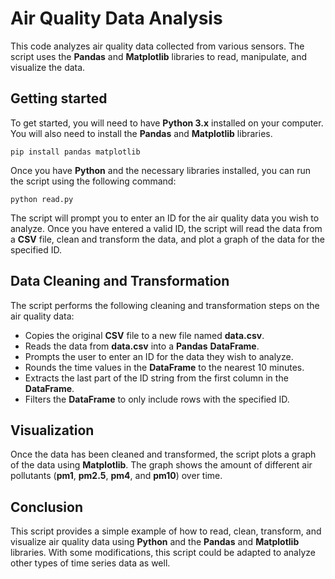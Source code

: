 # Air Quality Data Analysis

This code analyzes air quality data collected from various sensors. The script uses the **Pandas** and **Matplotlib** libraries to read, manipulate, and visualize the data.

## Getting started

To get started, you will need to have **Python 3.x** installed on your computer. You will also need to install the **Pandas** and **Matplotlib** libraries.

```` terminal
pip install pandas matplotlib
````

Once you have **Python** and the necessary libraries installed, you can run the script using the following command:

```` terminal
python read.py
````

The script will prompt you to enter an ID for the air quality data you wish to analyze. Once you have entered a valid ID, the script will read the data from a **CSV** file, clean and transform the data, and plot a graph of the data for the specified ID.

## Data Cleaning and Transformation

The script performs the following cleaning and transformation steps on the air quality data:

* Copies the original **CSV** file to a new file named **data.csv**.
* Reads the data from **data.csv** into a **Pandas** **DataFrame**.
* Prompts the user to enter an ID for the data they wish to analyze.
* Rounds the time values in the **DataFrame** to the nearest 10 minutes.
* Extracts the last part of the ID string from the first column in the **DataFrame**.
* Filters the **DataFrame** to only include rows with the specified ID.

## Visualization

Once the data has been cleaned and transformed, the script plots a graph of the data using **Matplotlib**. The graph shows the amount of different air pollutants (**pm1**, **pm2.5**, **pm4**, and **pm10**) over time.

## Conclusion

This script provides a simple example of how to read, clean, transform, and visualize air quality data using **Python** and the **Pandas** and **Matplotlib** libraries. With some modifications, this script could be adapted to analyze other types of time series data as well.
